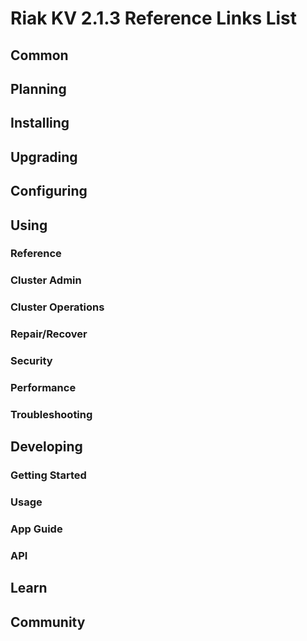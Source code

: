 
# Riak KV 2.1.3 Reference Links List


## Common

[downloads]: /riak/kv/2.0.5/downloads/
[install index]: /riak/kv/2.0.5/setup/installing
[upgrade index]: /riak/kv/2.0.5/upgrading
[plan index]: /riak/kv/2.0.5/planning
[config index]: /riak/2.1.3/using/configuring/
[config reference]: /riak/kv/2.0.5/configuring/reference/
[manage index]: /riak/kv/2.0.5/using/managing
[performance index]: /riak/kv/2.0.5/using/performance
[glossary vnode]: /riak/kv/2.0.5/learn/glossary/#vnode
[contact basho]: http://basho.com/contact/


## Planning

[plan index]: /riak/kv/2.0.5/setup/planning
[plan start]: /riak/kv/2.0.5/setup/planning/start
[plan backend]: /riak/kv/2.0.5/setup/planning/backend
[plan backend bitcask]: /riak/kv/2.0.5/setup/planning/backend/bitcask
[plan backend leveldb]: /riak/kv/2.0.5/setup/planning/backend/leveldb
[plan backend memory]: /riak/kv/2.0.5/setup/planning/backend/memory
[plan backend multi]: /riak/kv/2.0.5/setup/planning/backend/multi
[plan cluster capacity]: /riak/kv/2.0.5/setup/planning/cluster-capacity
[plan bitcask capacity]: /riak/kv/2.0.5/setup/planning/bitcask-capacity-calc
[plan best practices]: /riak/kv/2.0.5/setup/planning/best-practices
[plan future]: /riak/kv/2.0.5/setup/planning/future


## Installing

[install index]: /riak/kv/2.0.5/setup/installing
[install aws]: /riak/kv/2.0.5/setup/installing/amazon-web-services
[install debian & ubuntu]: /riak/kv/2.0.5/setup/installing/debian-ubuntu
[install freebsd]: /riak/kv/2.0.5/setup/installing/freebsd
[install mac osx]: /riak/kv/2.0.5/setup/installing/mac-osx
[install rhel & centos]: /riak/kv/2.0.5/setup/installing/rhel-centos
[install smartos]: /riak/kv/2.0.5/setup/installing/smartos
[install solaris]: /riak/kv/2.0.5/setup/installing/solaris
[install suse]: /riak/kv/2.0.5/setup/installing/suse
[install windows azure]: /riak/kv/2.0.5/setup/installing/windows-azure

[install source index]: /riak/kv/2.0.5/setup/installing/source
[install source erlang]: /riak/kv/2.0.5/setup/installing/source/erlang
[install source jvm]: /riak/kv/2.0.5/setup/installing/source/jvm

[install verify]: /riak/kv/2.0.5/setup/installing/verify


## Upgrading

[upgrade index]: /riak/kv/2.0.5/setup/upgrading
[upgrade checklist]: /riak/kv/2.0.5/setup/upgrading/checklist
[upgrade version]: /riak/kv/2.0.5/setup/upgrading/version
[upgrade cluster]: /riak/kv/2.0.5/setup/upgrading/cluster
[upgrade mdc]: /riak/kv/2.0.5/setup/upgrading/multi-datacenter
[upgrade downgrade]: /riak/kv/2.0.5/setup/upgrading/downgrade


## Configuring

[config index]: /riak/kv/2.0.5/configuring
[config basic]: /riak/kv/2.0.5/configuring/basic
[config backend]: /riak/kv/2.0.5/configuring/backend
[config manage]: /riak/kv/2.0.5/configuring/managing
[config reference]: /riak/kv/2.0.5/configuring/reference/
[config strong consistency]: /riak/kv/2.0.5/configuring/strong-consistency
[config load balance]: /riak/kv/2.0.5/configuring/load-balancing-proxy
[config mapreduce]: /riak/kv/2.0.5/configuring/map-reduce
[config search]: /riak/kv/2.0.5/configuring/search/

[config v3 mdc]: /riak/kv/2.0.5/configuring/v3-multi-datacenter
[config v3 nat]: /riak/kv/2.0.5/configuring/v3-multi-datacenter/nat
[config v3 quickstart]: /riak/kv/2.0.5/configuring/v3-multi-datacenter/quick-start
[config v3 ssl]: /riak/kv/2.0.5/configuring/v3-multi-datacenter/ssl

[config v2 mdc]: /riak/kv/2.0.5/configuring/v2-multi-datacenter
[config v2 nat]: /riak/kv/2.0.5/configuring/v2-multi-datacenter/nat
[config v2 quickstart]: /riak/kv/2.0.5/configuring/v2-multi-datacenter/quick-start
[config v2 ssl]: /riak/kv/2.0.5/configuring/v2-multi-datacenter/ssl



## Using

[use index]: /riak/kv/2.0.5/using/
[use admin commands]: /riak/kv/2.0.5/using/cluster-admin-commands
[use running cluster]: /riak/kv/2.0.5/using/running-a-cluster

### Reference

[use ref custom code]: /riak/kv/2.0.5/using/reference/custom-code
[use ref handoff]: /riak/kv/2.0.5/using/reference/handoff
[use ref monitoring]: /riak/kv/2.0.5/using/reference/monitoring
[use ref search]: /riak/kv/2.0.5/using/reference/search
[use ref 2i]: /riak/kv/2.0.5/using/reference/secondary-indexes
[use ref snmp]: /riak/kv/2.0.5/using/reference/snmp
[use ref strong consistency]: /riak/2.1.3/using/reference/strong-consistency
[use ref jmx]: /riak/kv/2.0.5/using/reference/jmx
[use ref obj del]: /riak/kv/2.0.5/using/reference/object-deletion/
[use ref v3 mdc]: /riak/kv/2.0.5/using/reference/v3-multi-datacenter
[use ref v2 mdc]: /riak/kv/2.0.5/using/reference/v2-multi-datacenter

### Cluster Admin

[use admin index]: /riak/kv/2.0.5/using/admin/
[use admin commands]: /riak/kv/2.0.5/using/admin/commands/
[use admin riak cli]: /riak/kv/2.0.5/using/admin/riak-cli/
[use admin riak-admin]: /riak/kv/2.0.5/using/admin/riak-admin/
[use admin riak control]: /riak/kv/2.0.5/using/admin/riak-control/

### Cluster Operations

[cluster ops add remove node]: /riak/kv/2.0.5/using/cluster-operations/adding-removing-nodes
[cluster ops inspect node]: /riak/kv/2.0.5/using/cluster-operations/inspecting-node
[cluster ops change info]: /riak/kv/2.0.5/using/cluster-operations/changing-cluster-info
[cluster ops load balance]: /riak/kv/2.0.5/using/cluster-operations/load-balancing
[cluster ops bucket types]: /riak/kv/2.0.5/using/cluster-operations/bucket-types
[cluster ops handoff]: /riak/kv/2.0.5/using/cluster-operations/handoff
[cluster ops log]: /riak/kv/2.0.5/using/cluster-operations/logging
[cluster ops obj del]: /riak/kv/2.0.5/using/cluster-operations/object-deletion
[cluster ops backup]: /riak/kv/2.0.5/using/cluster-operations/backing-up
[cluster ops mdc]: /riak/kv/2.0.5/using/cluster-operations/multi-datacenter
[cluster ops strong consistency]: /riak/kv/2.0.5/using/cluster-operations/strong-consistency
[cluster ops 2i]: /riak/kv/2.0.5/using/cluster-operations/secondary-indexes
[cluster ops v3 mdc]: /riak/kv/2.0.5/using/cluster-operations/v3-multi-datacenter
[cluster ops v2 mdc]: /riak/kv/2.0.5/using/cluster-operations/v2-multi-datacenter

### Repair/Recover

[repair recover index]: /riak/kv/2.0.5/repair-recovery
[repair recover index]: /riak/kv/2.0.5/repair-recovery/failure-recovery/

### Security

[security index]: /riak/kv/2.0.5/using/security/
[security basics]: /riak/kv/2.0.5/using/security/basics
[security managing]: /riak/kv/2.0.5/using/security/managing-sources/

### Performance

[perf index]: /riak/kv/2.0.5/using/performance/
[perf benchmark]: /riak/kv/2.0.5/using/performance/benchmarking
[perf open files]: /riak/kv/2.0.5/using/performance/open-files-limit/
[perf erlang]: /riak/kv/2.0.5/using/performance/erlang
[perf aws]: /riak/kv/2.0.5/using/performance/amazon-web-services
[perf latency checklist]: /riak/kv/2.0.5/using/performance/latency-reduction-checklist

### Troubleshooting

[troubleshoot http]: /riak/kv/2.0.5/using/troubleshooting/http-204


## Developing

[dev index]: /riak/kv/2.0.5/developing
[dev client libraries]: /riak/kv/2.0.5/developing/client-libraries
[dev data model]: /riak/kv/2.0.5/developing/data-modeling
[dev data types]: /riak/kv/2.0.5/developing/data-types
[dev kv model]: /riak/kv/2.0.5/developing/key-value-modeling

### Getting Started

[getting started]: /riak/kv/2.0.5/developing/getting-started
[getting started java]: /riak/kv/2.0.5/developing/getting-started/java
[getting started ruby]: /riak/kv/2.0.5/developing/getting-started/ruby
[getting started python]: /riak/kv/2.0.5/developing/getting-started/python
[getting started php]: /riak/kv/2.0.5/developing/getting-started/php
[getting started csharp]: /riak/kv/2.0.5/developing/getting-started/csharp
[getting started nodejs]: /riak/kv/2.0.5/developing/getting-started/nodejs
[getting started erlang]: /riak/kv/2.0.5/developing/getting-started/erlang
[getting started golang]: /riak/kv/2.0.5/developing/getting-started/golang

[obj model java]: /riak/kv/2.0.5/developing/getting-started/java/object-modeling
[obj model ruby]: /riak/kv/2.0.5/developing/getting-started/ruby/object-modeling
[obj model python]: /riak/kv/2.0.5/developing/getting-started/python/object-modeling
[obj model csharp]: /riak/kv/2.0.5/developing/getting-started/csharp/object-modeling
[obj model nodejs]: /riak/kv/2.0.5/developing/getting-started/nodejs/object-modeling
[obj model erlang]: /riak/kv/2.0.5/developing/getting-started/erlang/object-modeling
[obj model golang]: /riak/kv/2.0.5/developing/getting-started/golang/object-modeling

### Usage

[usage index]: /riak/kv/2.0.5/developing/usage
[usage bucket types]: /riak/kv/2.0.5/developing/usage/bucket-types
[usage commit hooks]: /riak/kv/2.0.5/developing/usage/commit-hooks
[usage conflict resolution]: /riak/kv/2.0.5/developing/usage/conflict-resolution
[usage content types]: /riak/kv/2.0.5/developing/usage/content-types
[usage create objects]: /riak/kv/2.0.5/developing/usage/create-objects
[usage custom extractors]: /riak/kv/2.0.5/developing/usage/custom-extractors
[usage delete objects]: /riak/kv/2.0.5/developing/usage/deleting-objects
[usage mapreduce]: /riak/kv/2.0.5/developing/usage/mapreduce
[usage search]: /riak/kv/2.0.5/developing/usage/search
[usage search schema]: /riak/kv/2.0.5/developing/usage/search-schemas
[usage search data types]: /riak/kv/2.0.5/developing/usage/searching-data-types
[usage 2i]: /riak/kv/2.0.5/developing/usage/secondary-indexes
[usage update objects]: /riak/kv/2.0.5/developing/usage/updating-objects

### App Guide

[apps mapreduce]: /riak/kv/2.0.5/developing/app-guide/advanced-mapreduce
[apps replication properties]: /riak/kv/2.0.5/developing/app-guide/replication-properties
[apps strong consistency]: /riak/kv/2.0.5/developing/app-guide/strong-consistency

### API

[dev api backend]: /riak/kv/2.0.5/developing/api/backend
[dev api http]: /riak/kv/2.0.5/developing/api/http
[dev api http status]: /riak/kv/2.0.5/developing/api/http/status
[dev api pbc]: /riak/kv/2.0.5/developing/api/protocol-buffers/


## Learn

[learn new nosql]: /riak/kv/learn/new-to-nosql
[learn use cases]: /riak/kv/learn/use-cases
[learn why riak]: /riak/kv/learn/why-riak-kv

[glossary]: /riak/kv/2.0.5/learn/glossary/
[glossary aae]: /riak/kv/2.0.5/learn/glossary/#active-anti-entropy-aae
[glossary read rep]: /riak/kv/2.0.5/learn/glossary/#read-repair
[glossary vnode]: /riak/kv/2.0.5/learn/glossary/#vnode

[concept aae]: /riak/kv/2.0.5/learn/concepts/active-anti-entropy/
[concept buckets]: /riak/kv/2.0.5/learn/concepts/buckets
[concept cap neg]: /riak/kv/2.0.5/learn/concepts/capability-negotiation
[concept causal context]: /riak/kv/2.0.5/learn/concepts/causal-context
[concept clusters]: /riak/kv/2.0.5/learn/concepts/clusters/
[concept crdts]: /riak/kv/2.0.5/learn/concepts/crdts
[concept eventual consistency]: /riak/kv/2.0.5/learn/concepts/eventual-consistency
[concept keys objects]: /riak/kv/2.0.5/learn/concepts/keys-and-objects
[concept replication]: /riak/kv/2.0.5/learn/concepts/replication
[concept strong consistency]: /riak/kv/2.0.5/learn/concepts/strong-consistency
[concept vnodes]: /riak/kv/2.0.5/learn/concepts/vnodes



## Community

[community]: /community
[community projects]: /community/projects
[reporting bugs]: /community/reporting-bugs
[taishi]: /community/taishi

